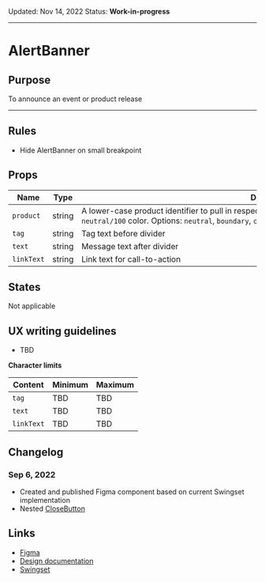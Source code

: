 Updated: Nov 14, 2022
Status: **Work-in-progress**

---

# AlertBanner

## Purpose

To announce an event or product release

---

## Rules

- Hide AlertBanner on small breakpoint

## Props

| Name       | Type   | Description                                                                                                                                                                                                                |
| ---------- | ------ | -------------------------------------------------------------------------------------------------------------------------------------------------------------------------------------------------------------------------- |
| `product`  | string | A lower-case product identifier to pull in respective theme colors. The default is `neutral` `neutral/100` color. Options: `neutral`, `boundary`, `consul`, `nomad`, `packer`, `terraform`, `vault`, `vagrant`, `waypoint` |
| `tag`      | string | Tag text before divider                                                                                                                                                                                                    |
| `text`     | string | Message text after divider                                                                                                                                                                                                 |
| `linkText` | string | Link text for call-to-action                                                                                                                                                                                               |

## States

Not applicable

## UX writing guidelines

- TBD

**Character limits**

| Content    | Minimum | Maximum |
| ---------- | ------- | ------- |
| `tag`      | TBD     | TBD     |
| `text`     | TBD     | TBD     |
| `linkText` | TBD     | TBD     |

## Changelog

### Sep 6, 2022

- Created and published Figma component based on current Swingset implementation
- Nested [CloseButton](https://hashicorp-wpl-documentation.vercel.app/components/close-button)

## Links

- [Figma](https://www.figma.com/file/7cYgDM618stjYUHDqAfRec/Components?node-id=2749%3A11517)
- [Design documentation](https://hashicorp-wpl-documentation.vercel.app/components/alert-banner)
- [Swingset](https://react-components.vercel.app/components/alertbanner)
